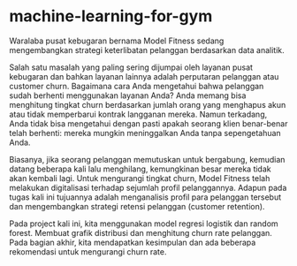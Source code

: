 # machine-learning-for-gym
Waralaba pusat kebugaran bernama Model Fitness sedang mengembangkan strategi keterlibatan pelanggan berdasarkan data analitik.

Salah satu masalah yang paling sering dijumpai oleh layanan pusat kebugaran dan bahkan layanan lainnya adalah perputaran pelanggan atau customer churn. Bagaimana cara Anda mengetahui bahwa pelanggan sudah berhenti menggunakan layanan Anda? Anda memang bisa menghitung tingkat churn berdasarkan jumlah orang yang menghapus akun atau tidak memperbarui kontrak langganan mereka. Namun terkadang, Anda tidak bisa mengetahui dengan pasti apakah seorang klien benar-benar telah berhenti: mereka mungkin meninggalkan Anda tanpa sepengetahuan Anda.

Biasanya, jika seorang pelanggan memutuskan untuk bergabung, kemudian datang beberapa kali lalu menghilang, kemungkinan besar mereka tidak akan kembali lagi. Untuk mengurangi tingkat churn, Model Fitness telah melakukan digitalisasi terhadap sejumlah profil pelanggannya. Adapun pada tugas kali ini tujuannya adalah menganalisis profil para pelanggan tersebut dan mengembangkan strategi retensi pelanggan (customer retention).

Pada project kali ini, kita menggunakan model regresi logistik dan random forest. Membuat grafik distribusi dan menghitung churn rate pelanggan. Pada bagian akhir, kita mendapatkan kesimpulan dan ada beberapa rekomendasi untuk mengurangi churn rate.
